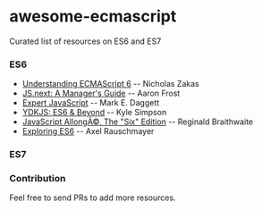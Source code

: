 awesome-ecmascript
===

Curated list of resources on ES6 and ES7

### ES6
* [Understanding ECMAScript 6](https://github.com/nzakas/understandinges6) -- Nicholas Zakas
* [JS.next: A Manager's Guide](http://shop.oreilly.com/product/0636920030577.do) -- Aaron Frost
* [Expert JavaScript](http://www.apress.com/9781430260974) -- Mark E. Daggett
* [YDKJS: ES6 & Beyond](https://github.com/getify/You-Dont-Know-JS/blob/master/es6%20&%20beyond/README.md#you-dont-know-js-es6--beyond) -- Kyle Simpson
* [JavaScript AllongÃ©, The "Six" Edition](https://leanpub.com/javascriptallongesix) -- Reginald Braithwaite
* [Exploring ES6](http://exploringjs.com) -- Axel Rauschmayer

### ES7


### Contribution
Feel free to send PRs to add more resources.
